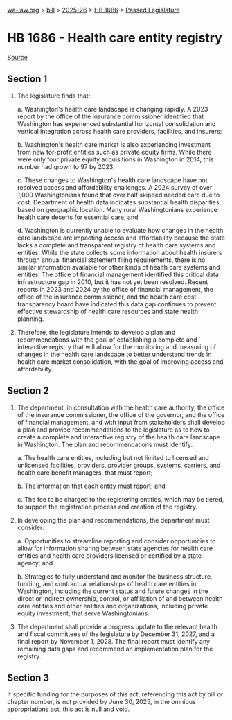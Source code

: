 [wa-law.org](/) > [bill](/bill/) > [2025-26](/bill/2025-26/) > [HB 1686](/bill/2025-26/hb/1686/) > [Passed Legislature](/bill/2025-26/hb/1686/S2.PL/)

# HB 1686 - Health care entity registry

[Source](http://lawfilesext.leg.wa.gov/biennium/2025-26/Pdf/Bills/House%20Passed%20Legislature/1686-S2.PL.pdf)

## Section 1
1. The legislature finds that:

    a. Washington's health care landscape is changing rapidly. A 2023 report by the office of the insurance commissioner identified that Washington has experienced substantial horizontal consolidation and vertical integration across health care providers, facilities, and insurers;

    b. Washington's health care market is also experiencing investment from new for-profit entities such as private equity firms. While there were only four private equity acquisitions in Washington in 2014, this number had grown to 97 by 2023;

    c. These changes to Washington's health care landscape have not resolved access and affordability challenges. A 2024 survey of over 1,000 Washingtonians found that over half skipped needed care due to cost. Department of health data indicates substantial health disparities based on geographic location. Many rural Washingtonians experience health care deserts for essential care; and

    d. Washington is currently unable to evaluate how changes in the health care landscape are impacting access and affordability because the state lacks a complete and transparent registry of health care systems and entities. While the state collects some information about health insurers through annual financial statement filing requirements, there is no similar information available for other kinds of health care systems and entities. The office of financial management identified this critical data infrastructure gap in 2010, but it has not yet been resolved. Recent reports in 2023 and 2024 by the office of financial management, the office of the insurance commissioner, and the health care cost transparency board have indicated this data gap continues to prevent effective stewardship of health care resources and state health planning.

2. Therefore, the legislature intends to develop a plan and recommendations with the goal of establishing a complete and interactive registry that will allow for the monitoring and measuring of changes in the health care landscape to better understand trends in health care market consolidation, with the goal of improving access and affordability.

## Section 2
1. The department, in consultation with the health care authority, the office of the insurance commissioner, the office of the governor, and the office of financial management, and with input from stakeholders shall develop a plan and provide recommendations to the legislature as to how to create a complete and interactive registry of the health care landscape in Washington. The plan and recommendations must identify:

    a. The health care entities, including but not limited to licensed and unlicensed facilities, providers, provider groups, systems, carriers, and health care benefit managers, that must report;

    b. The information that each entity must report; and

    c. The fee to be charged to the registering entities, which may be tiered, to support the registration process and creation of the registry.

2. In developing the plan and recommendations, the department must consider:

    a. Opportunities to streamline reporting and consider opportunities to allow for information sharing between state agencies for health care entities and health care providers licensed or certified by a state agency; and

    b. Strategies to fully understand and monitor the business structure, funding, and contractual relationships of health care entities in Washington, including the current status and future changes in the direct or indirect ownership, control, or affiliation of and between health care entities and other entities and organizations, including private equity investment, that serve Washingtonians.

3. The department shall provide a progress update to the relevant health and fiscal committees of the legislature by December 31, 2027, and a final report by November 1, 2028. The final report must identify any remaining data gaps and recommend an implementation plan for the registry.

## Section 3
If specific funding for the purposes of this act, referencing this act by bill or chapter number, is not provided by June 30, 2025, in the omnibus appropriations act, this act is null and void.
